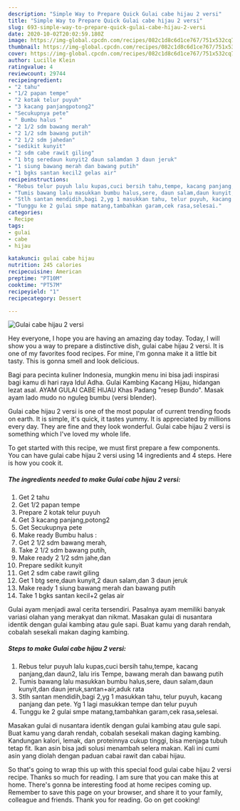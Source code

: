 ```yaml
---
description: "Simple Way to Prepare Quick Gulai cabe hijau 2 versi"
title: "Simple Way to Prepare Quick Gulai cabe hijau 2 versi"
slug: 693-simple-way-to-prepare-quick-gulai-cabe-hijau-2-versi
date: 2020-10-02T20:02:59.180Z
image: https://img-global.cpcdn.com/recipes/082c1d8c6d1ce767/751x532cq70/gulai-cabe-hijau-2-versi-foto-resep-utama.jpg
thumbnail: https://img-global.cpcdn.com/recipes/082c1d8c6d1ce767/751x532cq70/gulai-cabe-hijau-2-versi-foto-resep-utama.jpg
cover: https://img-global.cpcdn.com/recipes/082c1d8c6d1ce767/751x532cq70/gulai-cabe-hijau-2-versi-foto-resep-utama.jpg
author: Lucille Klein
ratingvalue: 4
reviewcount: 29744
recipeingredient:
- "2 tahu"
- "1/2 papan tempe"
- "2 kotak telur puyuh"
- "3 kacang panjangpotong2"
- "Secukupnya pete"
- " Bumbu halus "
- "2 1/2 sdm bawang merah"
- "2 1/2 sdm bawang putih"
- "2 1/2 sdm jahedan"
- "sedikit kunyit"
- "2 sdm cabe rawit giling"
- "1 btg seredaun kunyit2 daun salamdan 3 daun jeruk"
- "1 siung bawang merah dan bawang putih"
- "1 bgks santan kecil2 gelas air"
recipeinstructions:
- "Rebus telur puyuh lalu kupas,cuci bersih tahu,tempe, kacang panjang,dan daun2, lalu iris Tempe, bawang merah dan bawang putih"
- "Tumis bawang lalu masukkan bumbu halus,sere, daun salam,daun kunyit,dan daun jeruk,santan+air,aduk rata"
- "Stlh santan mendidih,bagi 2,yg 1 masukkan tahu, telur puyuh, kacang panjang dan pete. Yg 1 lagi masukkan tempe dan telur puyuh"
- "Tunggu ke 2 gulai smpe matang,tambahkan garam,cek rasa,selesai."
categories:
- Recipe
tags:
- gulai
- cabe
- hijau

katakunci: gulai cabe hijau 
nutrition: 245 calories
recipecuisine: American
preptime: "PT10M"
cooktime: "PT57M"
recipeyield: "1"
recipecategory: Dessert

---
```



![Gulai cabe hijau 2 versi](https://img-global.cpcdn.com/recipes/082c1d8c6d1ce767/751x532cq70/gulai-cabe-hijau-2-versi-foto-resep-utama.jpg)

Hey everyone, I hope you are having an amazing day today. Today, I will show you a way to prepare a distinctive dish, gulai cabe hijau 2 versi. It is one of my favorites food recipes. For mine, I'm gonna make it a little bit tasty. This is gonna smell and look delicious.

Bagi para pecinta kuliner Indonesia, mungkin menu ini bisa jadi inspirasi bagi kamu di hari raya Idul Adha. Gulai Kambing Kacang Hijau, hidangan lezat asal. AYAM GULAI CABE HIJAU Khas Padang &#34;resep Bundo&#34;. Masak ayam lado mudo no nguleg bumbu (versi blender).

Gulai cabe hijau 2 versi is one of the most popular of current trending foods on earth. It is simple, it's quick, it tastes yummy. It is appreciated by millions every day. They are fine and they look wonderful. Gulai cabe hijau 2 versi is something which I've loved my whole life.


To get started with this recipe, we must first prepare a few components. You can have gulai cabe hijau 2 versi using 14 ingredients and 4 steps. Here is how you cook it.

<!--inarticleads1-->

##### The ingredients needed to make Gulai cabe hijau 2 versi:

1. Get 2 tahu
1. Get 1/2 papan tempe
1. Prepare 2 kotak telur puyuh
1. Get 3 kacang panjang,potong2
1. Get Secukupnya pete
1. Make ready  Bumbu halus :
1. Get 2 1/2 sdm bawang merah,
1. Take 2 1/2 sdm bawang putih,
1. Make ready 2 1/2 sdm jahe,dan
1. Prepare sedikit kunyit
1. Get 2 sdm cabe rawit giling
1. Get 1 btg sere,daun kunyit,2 daun salam,dan 3 daun jeruk
1. Make ready 1 siung bawang merah dan bawang putih
1. Take 1 bgks santan kecil+2 gelas air


Gulai ayam menjadi awal cerita tersendiri. Pasalnya ayam memiliki banyak variasi olahan yang merakyat dan nikmat. Masakan gulai di nusantara identik dengan gulai kambing atau gule sapi. Buat kamu yang darah rendah, cobalah sesekali makan daging kambing. 

<!--inarticleads2-->

##### Steps to make Gulai cabe hijau 2 versi:

1. Rebus telur puyuh lalu kupas,cuci bersih tahu,tempe, kacang panjang,dan daun2, lalu iris Tempe, bawang merah dan bawang putih
1. Tumis bawang lalu masukkan bumbu halus,sere, daun salam,daun kunyit,dan daun jeruk,santan+air,aduk rata
1. Stlh santan mendidih,bagi 2,yg 1 masukkan tahu, telur puyuh, kacang panjang dan pete. Yg 1 lagi masukkan tempe dan telur puyuh
1. Tunggu ke 2 gulai smpe matang,tambahkan garam,cek rasa,selesai.


Masakan gulai di nusantara identik dengan gulai kambing atau gule sapi. Buat kamu yang darah rendah, cobalah sesekali makan daging kambing. Kandungan kalori, lemak, dan proteinnya cukup tinggi, bisa menjaga tubuh tetap fit. Ikan asin bisa jadi solusi menambah selera makan. Kali ini cumi asin yang diolah dengan paduan cabai rawit dan cabai hijau. 

So that's going to wrap this up with this special food gulai cabe hijau 2 versi recipe. Thanks so much for reading. I am sure that you can make this at home. There's gonna be interesting food at home recipes coming up. Remember to save this page on your browser, and share it to your family, colleague and friends. Thank you for reading. Go on get cooking!
